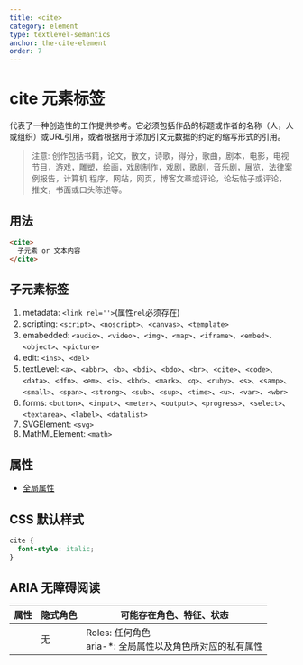 ```yaml
---
title: <cite>
category: element
type: textlevel-semantics
anchor: the-cite-element
order: 7
---
```


# cite 元素标签

代表了一种创造性的工作提供参考。它必须包括作品的标题或作者的名称（人，人或组织）或URL引用，或者根据用于添加引文元数据的约定的缩写形式的引用。

>注意:
>创作包括书籍，论文，散文，诗歌，得分，歌曲，剧本，电影，电视节目，游戏，雕塑，绘画，戏剧制作，戏剧，歌剧，音乐剧，展览，法律案例报告，计算机
>程序，网站，网页，博客文章或评论，论坛帖子或评论，推文，书面或口头陈述等。

## 用法

```html
<cite>
  子元素 or 文本内容
</cite>
```

## 子元素标签

1. metadata: `<link rel=''>`(属性`rel`必须存在)
1. scripting: `<script>`、`<noscript>`、`<canvas>`、`<template>`
1. emabedded: `<audio>`、`<video>`、`<img>`、`<map>`、`<iframe>`、`<embed>`、`<object>`、`<picture>`
1. edit: `<ins>`、`<del>`
1. textLevel: `<a>`、`<abbr>`、`<b>`、`<bdi>`、`<bdo>`、`<br>`、`<cite>`、`<code>`、`<data>`、`<dfn>`、`<em>`、`<i>`、`<kbd>`、`<mark>`、`<q>`、`<ruby>`、`<s>`、`<samp>`、`<small>`、`<span>`、`<strong>`、`<sub>`、`<sup>`、`<time>`、`<u>`、`<var>`、`<wbr>`
1. forms: `<button>`、`<input>`、`<meter>`、`<output>`、`<progress>`、`<select>`、`<textarea>`、`<label>`、`<datalist>`
1. SVGElement: `<svg>`
1. MathMLElement: `<math>`

## 属性

* [全局属性](/front-end/HTML/attribute#anchor-全局属性)

## CSS 默认样式

```css
cite {
  font-style: italic;
}
```

## ARIA 无障碍阅读

| 属性 | 隐式角色 | 可能存在角色、特征、状态 |
| ---- | ---- | ---- |
| | 无 | Roles: 任何角色 <br> aria-*: 全局属性以及角色所对应的私有属性 |
